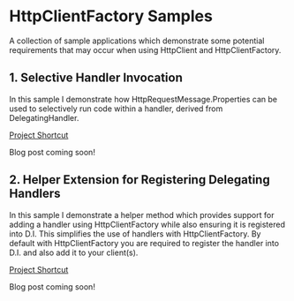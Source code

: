 # HttpClientFactory Samples

A collection of sample applications which demonstrate some potential requirements that may occur when using HttpClient and HttpClientFactory.

## 1. Selective Handler Invocation

In this sample I demonstrate how HttpRequestMessage.Properties can be used to selectively run code within a handler, derived from DelegatingHandler.

[Project Shortcut](https://github.com/stevejgordon/HttpClientFactorySamples/tree/master/src/SelectiveHandlerInvocation)

Blog post coming soon!

## 2. Helper Extension for Registering Delegating Handlers

In this sample I demonstrate a helper method which provides support for adding a handler using HttpClientFactory while also ensuring it is registered into D.I. This simplifies the use of handlers with HttpClientFactory. By default with HttpClientFactory you are required to register the handler into D.I. and also add it to your client(s).

[Project Shortcut](https://github.com/stevejgordon/HttpClientFactorySamples/tree/master/src/DelegatingHandlerRegistrationHelper)

Blog post coming soon!